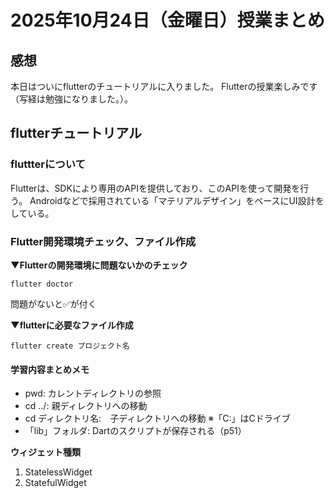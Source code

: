 # 2025年10月24日（金曜日）授業まとめ
## 感想
本日はついにflutterのチュートリアルに入りました。
Flutterの授業楽しみです（写経は勉強になりました。）。

## flutterチュートリアル
### fluttterについて
Flutterは、SDKにより専用のAPIを提供しており、このAPIを使って開発を行う。
Androidなどで採用されている「マテリアルデザイン」をベースにUI設計をしている。

### Flutter開発環境チェック、ファイル作成
**▼Flutterの開発環境に問題ないかのチェック**
```
flutter doctor
```
問題がないと✅が付く


**▼flutterに必要なファイル作成**
```
flutter create プロジェクト名
```

#### 学習内容まとめメモ
* pwd: カレントディレクトリの参照
* cd ../: 親ディレクトリへの移動
* cd ディレクトリ名:　子ディレクトリへの移動
※「C:」はCドライブ 
* 「lib」フォルダ: Dartのスクリプトが保存される（p51）

**ウィジェット種類**
1. StatelessWidget
2. StatefulWidget